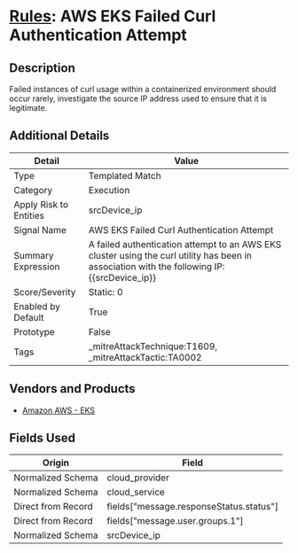 # [Rules](README.md): AWS EKS Failed Curl Authentication Attempt

## Description
Failed instances of curl usage within a containerized environment should occur rarely, investigate the source IP address used to ensure that it is legitimate.

## Additional Details
|Detail|Value|
|----|----|
|Type|Templated Match|
|Category|Execution|
|Apply Risk to Entities|srcDevice_ip|
|Signal Name|AWS EKS Failed Curl Authentication Attempt|
|Summary Expression|A failed authentication attempt to an AWS EKS cluster using the curl utility has been in association with the following IP: {{srcDevice_ip}}|
|Score/Severity|Static: 0|
|Enabled by Default|True|
|Prototype|False|
|Tags|_mitreAttackTechnique:T1609, _mitreAttackTactic:TA0002|
## Vendors and Products
- [Amazon AWS - EKS](../products/234ec2b5-4142-4837-bc78-95da8a2db81a.md)


## Fields Used

|Origin|Field|
|----|----|
|Normalized Schema|cloud_provider|
|Normalized Schema|cloud_service|
|Direct from Record|fields["message.responseStatus.status"]|
|Direct from Record|fields["message.user.groups.1"]|
|Normalized Schema|srcDevice_ip|


